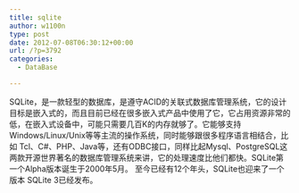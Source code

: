 ```yaml
---
title: sqlite
author: w1100n
type: post
date: 2012-07-08T06:30:12+00:00
url: /?p=3792
categories:
  - DataBase

---
```

SQLite，是一款轻型的数据库，是遵守ACID的关联式数据库管理系统，它的设计目标是嵌入式的，而且目前已经在很多嵌入式产品中使用了它，它占用资源非常的低，在嵌入式设备中，可能只需要几百K的内存就够了。它能够支持Windows/Linux/Unix等等主流的操作系统，同时能够跟很多程序语言相结合，比如 Tcl、C#、PHP、Java等，还有ODBC接口，同样比起Mysql、PostgreSQL这两款开源世界著名的数据库管理系统来讲，它的处理速度比他们都快。SQLite第一个Alpha版本诞生于2000年5月。 至今已经有12个年头，SQLite也迎来了一个版本 SQLite 3已经发布。